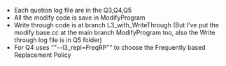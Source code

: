 - Each quetion log file are in the Q3,Q4,Q5
- All the modify code is save in ModifyProgram
- Write through code is at branch L3_with_WriteThrough (But I've put the modify base.cc at the main branch ModifyProgram too, also the Write through log file is in Q5 folder)
- For Q4 uses ""--l3_repl=FreqRP"" to choose the Frequently based Replacement Policy 
